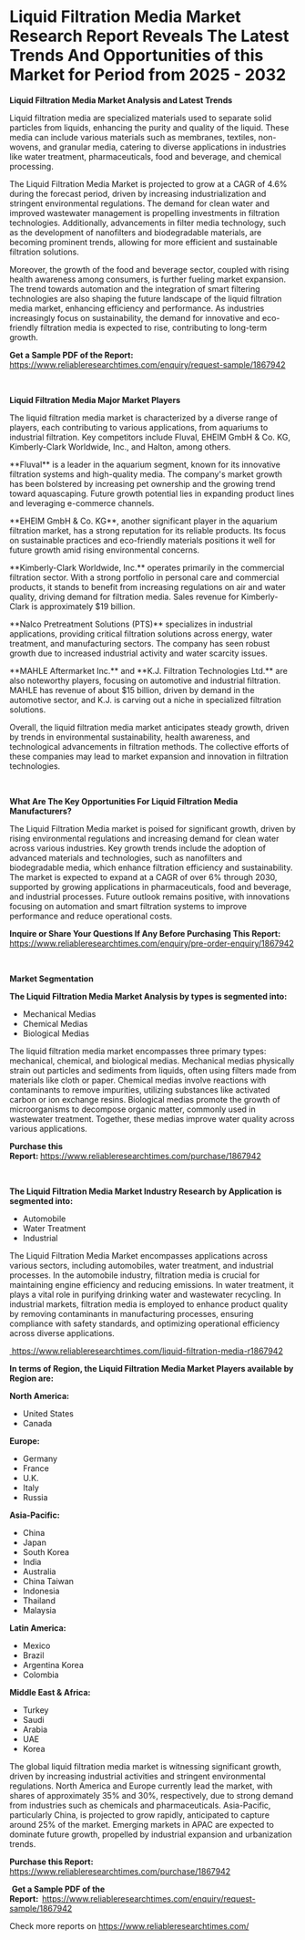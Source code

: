 <p><h1>Liquid Filtration Media Market Research Report Reveals The Latest Trends And Opportunities of this Market for Period from 2025 - 2032</h1></p><p><strong>Liquid Filtration Media Market Analysis and Latest Trends</strong></p>
<p><p>Liquid filtration media are specialized materials used to separate solid particles from liquids, enhancing the purity and quality of the liquid. These media can include various materials such as membranes, textiles, non-wovens, and granular media, catering to diverse applications in industries like water treatment, pharmaceuticals, food and beverage, and chemical processing.</p><p>The Liquid Filtration Media Market is projected to grow at a CAGR of 4.6% during the forecast period, driven by increasing industrialization and stringent environmental regulations. The demand for clean water and improved wastewater management is propelling investments in filtration technologies. Additionally, advancements in filter media technology, such as the development of nanofilters and biodegradable materials, are becoming prominent trends, allowing for more efficient and sustainable filtration solutions.</p><p>Moreover, the growth of the food and beverage sector, coupled with rising health awareness among consumers, is further fueling market expansion. The trend towards automation and the integration of smart filtering technologies are also shaping the future landscape of the liquid filtration media market, enhancing efficiency and performance. As industries increasingly focus on sustainability, the demand for innovative and eco-friendly filtration media is expected to rise, contributing to long-term growth.</p></p>
<p><strong>Get a Sample PDF of the Report:&nbsp;</strong> <a href="https://www.reliableresearchtimes.com/enquiry/request-sample/1867942?utm_campaign=1933&utm_medium=2&utm_source=Github&utm_content=ia&utm_term=30012025&utm_id=liquid-filtration-media">https://www.reliableresearchtimes.com/enquiry/request-sample/1867942</a></p>
<p>&nbsp;</p>
<p><strong>Liquid Filtration Media Major Market Players</strong></p>
<p><p>The liquid filtration media market is characterized by a diverse range of players, each contributing to various applications, from aquariums to industrial filtration. Key competitors include Fluval, EHEIM GmbH & Co. KG, Kimberly-Clark Worldwide, Inc., and Halton, among others.</p><p>**Fluval** is a leader in the aquarium segment, known for its innovative filtration systems and high-quality media. The company's market growth has been bolstered by increasing pet ownership and the growing trend toward aquascaping. Future growth potential lies in expanding product lines and leveraging e-commerce channels.</p><p>**EHEIM GmbH & Co. KG**, another significant player in the aquarium filtration market, has a strong reputation for its reliable products. Its focus on sustainable practices and eco-friendly materials positions it well for future growth amid rising environmental concerns.</p><p>**Kimberly-Clark Worldwide, Inc.** operates primarily in the commercial filtration sector. With a strong portfolio in personal care and commercial products, it stands to benefit from increasing regulations on air and water quality, driving demand for filtration media. Sales revenue for Kimberly-Clark is approximately $19 billion.</p><p>**Nalco Pretreatment Solutions (PTS)** specializes in industrial applications, providing critical filtration solutions across energy, water treatment, and manufacturing sectors. The company has seen robust growth due to increased industrial activity and water scarcity issues. </p><p>**MAHLE Aftermarket Inc.** and **K.J. Filtration Technologies Ltd.** are also noteworthy players, focusing on automotive and industrial filtration. MAHLE has revenue of about $15 billion, driven by demand in the automotive sector, and K.J. is carving out a niche in specialized filtration solutions.</p><p>Overall, the liquid filtration media market anticipates steady growth, driven by trends in environmental sustainability, health awareness, and technological advancements in filtration methods. The collective efforts of these companies may lead to market expansion and innovation in filtration technologies.</p></p>
<p>&nbsp;</p>
<p><strong>What Are The Key Opportunities For Liquid Filtration Media Manufacturers?</strong></p>
<p><p>The Liquid Filtration Media market is poised for significant growth, driven by rising environmental regulations and increasing demand for clean water across various industries. Key growth trends include the adoption of advanced materials and technologies, such as nanofilters and biodegradable media, which enhance filtration efficiency and sustainability. The market is expected to expand at a CAGR of over 6% through 2030, supported by growing applications in pharmaceuticals, food and beverage, and industrial processes. Future outlook remains positive, with innovations focusing on automation and smart filtration systems to improve performance and reduce operational costs.</p></p>
<p><strong>Inquire or Share Your Questions If Any Before Purchasing This Report:</strong> <a href="https://www.reliableresearchtimes.com/enquiry/pre-order-enquiry/1867942?utm_campaign=1933&utm_medium=2&utm_source=Github&utm_content=ia&utm_term=30012025&utm_id=liquid-filtration-media">https://www.reliableresearchtimes.com/enquiry/pre-order-enquiry/1867942</a></p>
<p>&nbsp;</p>
<p><strong>Market Segmentation</strong></p>
<p><strong>The Liquid Filtration Media Market Analysis by types is segmented into:</strong></p>
<p><ul><li>Mechanical Medias</li><li>Chemical Medias</li><li>Biological Medias</li></ul></p>
<p><p>The liquid filtration media market encompasses three primary types: mechanical, chemical, and biological medias. Mechanical medias physically strain out particles and sediments from liquids, often using filters made from materials like cloth or paper. Chemical medias involve reactions with contaminants to remove impurities, utilizing substances like activated carbon or ion exchange resins. Biological medias promote the growth of microorganisms to decompose organic matter, commonly used in wastewater treatment. Together, these medias improve water quality across various applications.</p></p>
<p><strong>Purchase this Report:&nbsp;</strong><a href="https://www.reliableresearchtimes.com/purchase/1867942?utm_campaign=1933&utm_medium=2&utm_source=Github&utm_content=ia&utm_term=30012025&utm_id=liquid-filtration-media">https://www.reliableresearchtimes.com/purchase/1867942</a></p>
<p>&nbsp;</p>
<p><strong>The Liquid Filtration Media Market Industry Research by Application is segmented into:</strong></p>
<p><ul><li>Automobile</li><li>Water Treatment</li><li>Industrial</li></ul></p>
<p><p>The Liquid Filtration Media Market encompasses applications across various sectors, including automobiles, water treatment, and industrial processes. In the automobile industry, filtration media is crucial for maintaining engine efficiency and reducing emissions. In water treatment, it plays a vital role in purifying drinking water and wastewater recycling. In industrial markets, filtration media is employed to enhance product quality by removing contaminants in manufacturing processes, ensuring compliance with safety standards, and optimizing operational efficiency across diverse applications.</p></p>
<p><a href="https://www.reliableresearchtimes.com/liquid-filtration-media-r1867942?utm_campaign=1933&utm_medium=2&utm_source=Github&utm_content=ia&utm_term=30012025&utm_id=liquid-filtration-media">&nbsp;https://www.reliableresearchtimes.com/liquid-filtration-media-r1867942</a></p>
<p><strong>In terms of Region, the Liquid Filtration Media Market Players available by Region are:</strong></p>
<p>
    <p> <strong> North America: </strong>
        <ul>
            <li>United States</li>
            <li>Canada</li>
        </ul>
        </p> 
    <p> <strong> Europe: </strong>
        <ul>
            <li>Germany</li>
            <li>France</li>
            <li>U.K.</li>
            <li>Italy</li>
            <li>Russia</li>
        </ul>
        </p> 
    <p> <strong> Asia-Pacific: </strong>
        <ul>
            <li>China</li>
            <li>Japan</li>
            <li>South Korea</li>
            <li>India</li>
            <li>Australia</li>
            <li>China Taiwan</li>
            <li>Indonesia</li>
            <li>Thailand</li>
            <li>Malaysia</li>
        </ul>
        </p> 
    <p> <strong> Latin America: </strong>
        <ul>
            <li>Mexico</li>
            <li>Brazil</li>
            <li>Argentina Korea</li>
            <li>Colombia</li>
        </ul>
        </p> 
    <p> <strong> Middle East & Africa: </strong>
        <ul>
            <li>Turkey</li>
            <li>Saudi</li>
            <li>Arabia</li>
            <li>UAE</li>
            <li>Korea</li>
        </ul>
    </p>
    </p>
<p><p>The global liquid filtration media market is witnessing significant growth, driven by increasing industrial activities and stringent environmental regulations. North America and Europe currently lead the market, with shares of approximately 35% and 30%, respectively, due to strong demand from industries such as chemicals and pharmaceuticals. Asia-Pacific, particularly China, is projected to grow rapidly, anticipated to capture around 25% of the market. Emerging markets in APAC are expected to dominate future growth, propelled by industrial expansion and urbanization trends.</p></p>
<p><strong>Purchase this Report: </strong><a href="https://www.reliableresearchtimes.com/purchase/1867942?utm_campaign=1933&utm_medium=2&utm_source=Github&utm_content=ia&utm_term=30012025&utm_id=liquid-filtration-media">https://www.reliableresearchtimes.com/purchase/1867942</a></p>
<p>&nbsp;<strong>Get a Sample PDF of the Report:&nbsp;&nbsp;</strong><a href="https://www.reliableresearchtimes.com/enquiry/request-sample/1867942?utm_campaign=1933&utm_medium=2&utm_source=Github&utm_content=ia&utm_term=30012025&utm_id=liquid-filtration-media">https://www.reliableresearchtimes.com/enquiry/request-sample/1867942</a></p>
<p><strong></strong></p>
<p>Check more reports on <a href="https://www.reliableresearchtimes.com/?utm_campaign=1933&utm_medium=2&utm_source=Github&utm_content=ia&utm_term=30012025&utm_id=liquid-filtration-media">https://www.reliableresearchtimes.com/</a></p>